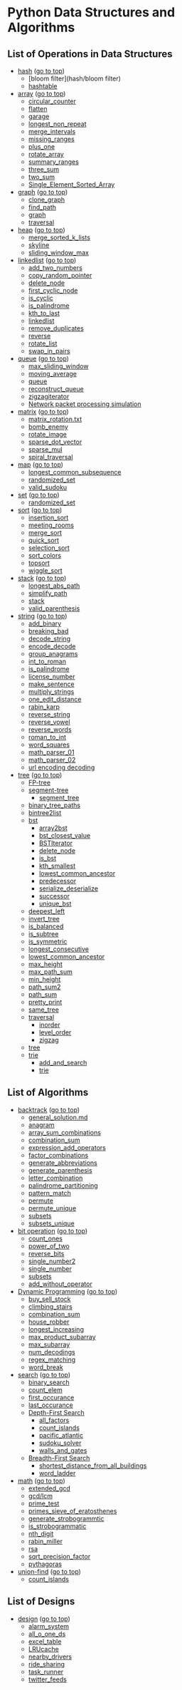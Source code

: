 Python Data Structures and Algorithms
=========================================

## List of Operations in Data Structures <a id="top"></a>

- [hash](hash) ([go to top](#top))
    - [bloom filter](hash/bloom filter)
    - [hashtable](map/hashtable.py)
- [array](array) ([go to top](#top))
    - [circular_counter](array/circular_counter.py)
    - [flatten](array/flatten.py)
    - [garage](array/garage.py)
    - [longest_non_repeat](array/longest_non_repeat.py/)
    - [merge_intervals](array/merge_intervals.py)
    - [missing_ranges](array/missing_ranges.py)
    - [plus_one](array/plus_one.py)
    - [rotate_array](array/rotate_array.py)
    - [summary_ranges](array/summary_ranges.py)
    - [three_sum](array/three_sum.py)
    - [two_sum](array/two_sum.py)
    - [Single_Element_Sorted_Array](array/Single_Element_Sorted_Array.py)
- [graph](graph) ([go to top](#top))
    - [clone_graph](graph/clone_graph.py)
    - [find_path](graph/find_path.py)
    - [graph](graph/graph.py)
    - [traversal](graph/traversal.py)
- [heap](heap) ([go to top](#top))
    - [merge_sorted_k_lists](heap/merge_sorted_k_lists.py)
    - [skyline](heap/skyline.py)
    - [sliding_window_max](heap/sliding_window_max.py)
- [linkedlist](linkedlist) ([go to top](#top))
    - [add_two_numbers](linkedlist/add_two_numbers.py)
    - [copy_random_pointer](linkedlist/copy_random_pointer.py)
    - [delete_node](linkedlist/delete_node.py)
    - [first_cyclic_node](linkedlist/first_cyclic_node.py)
    - [is_cyclic](linkedlist/is_cyclic.py)
    - [is_palindrome](linkedlist/is_palindrome.py)
    - [kth_to_last](linkedlist/kth_to_last.py)
    - [linkedlist](linkedlist/linkedlist.py)
    - [remove_duplicates](linkedlist/remove_duplicates.py)
    - [reverse](linkedlist/reverse.py)
    - [rotate_list](linkedlist/rotate_list.py)
    - [swap_in_pairs](linkedlist/swap_in_pairs.py)
- [queue](queue) ([go to top](#top))
    - [max_sliding_window](queue/max_sliding_window.py)
    - [moving_average](queue/moving_average.py)
    - [queue](queue/queue.py)
    - [reconstruct_queue](queue/reconstruct_queue.py)
    - [zigzagiterator](queue/zigzagiterator.py)
    - [Network packet processing simulation](queue/process_packages.py)
- [matrix](matrix) ([go to top](#top))
    - [matrix_rotation.txt](matrix/matrix_rotation.txt)
    - [bomb_enemy](matrix/bomb_enemy.py)
    - [rotate_image](matrix/rotate_image.py)
    - [sparse_dot_vector](matrix/sparse_dot_vector.py)
    - [sparse_mul](matrix/sparse_mul.py)
    - [spiral_traversal](matrix/spiral_traversal.py)
- [map](map) ([go to top](#top))
    - [longest_common_subsequence](map/longest_common_subsequence.py)
    - [randomized_set](map/randomized_set.py)
    - [valid_sudoku](map/valid_sudoku.py)
- [set](set) ([go to top](#top))
    - [randomized_set](set/randomized_set.py)
- [sort](sort) ([go to top](#top))
    - [insertion_sort](sort/insertion_sort.py)
    - [meeting_rooms](sort/meeting_rooms.py)
    - [merge_sort](sort/merge_sort.py)
    - [quick_sort](sort/quick_sort.py)
    - [selection_sort](sort/selection_sort.py)
    - [sort_colors](sort/sort_colors.py)
    - [topsort](sort/topsort.py)
    - [wiggle_sort](sort/wiggle_sort.py)
- [stack](stack) ([go to top](#top))
    - [longest_abs_path](stack/longest_abs_path.py)
    - [simplify_path](stack/simplify_path.py)
    - [stack](stack/stack.py)
    - [valid_parenthesis](stack/valid_parenthesis.py)
- [string](string) ([go to top](#top))
    - [add_binary](string/add_binary.py)
    - [breaking_bad](string/breaking_bad.py)
    - [decode_string](string/decode_string.py)
    - [encode_decode](string/encode_decode.py)
    - [group_anagrams](string/group_anagrams.py)
    - [int_to_roman](string/int_to_roman.py)
    - [is_palindrome](string/is_palindrome.py)
    - [license_number](string/license_number.py)
    - [make_sentence](string/make_sentence.py)
    - [multiply_strings](string/multiply_strings.py)
    - [one_edit_distance](string/one_edit_distance.py)
    - [rabin_karp](string/rabin_karp.py)
    - [reverse_string](string/reverse_string.py)
    - [reverse_vowel](string/reverse_vowel.py)
    - [reverse_words](string/reverse_words.py)
    - [roman_to_int](string/roman_to_int.py)
    - [word_squares](string/word_squares.py)
    - [math_parser_01](string/math_parser_01.py)
    - [math_parser_02](string/math_parser_02.py)
    - [url encoding decoding](string/encode_decode_URL.py)
- [tree](tree) ([go to top](#top))
    - [FP-tree](tree/fp-growth)
    - [segment-tree](tree/Segment_Tree)
        - [segment_tree](tree/Segment_Tree/segment_tree.py)
    - [binary_tree_paths](tree/binary_tree_paths.py)
    - [bintree2list](tree/bintree2list.py)
    - [bst](tree/tree/bst)
        - [array2bst](tree/bst/array2bst.py)
        - [bst_closest_value](tree/bst/bst_closest_value.py)
        - [BSTIterator](tree/bst/BSTIterator.py)
        - [delete_node](tree/bst/delete_node.py)
        - [is_bst](tree/bst/is_bst.py)
        - [kth_smallest](tree/bst/kth_smallest.py)
        - [lowest_common_ancestor](tree/bst/lowest_common_ancestor.py)
        - [predecessor](tree/bst/predecessor.py)
        - [serialize_deserialize](tree/bst/serialize_deserialize.py)
        - [successor](tree/bst/successor.py)
        - [unique_bst](tree/bst/unique_bst.py)
    - [deepest_left](tree/deepest_left.py)
    - [invert_tree](tree/invert_tree.py)
    - [is_balanced](tree/is_balanced.py)
    - [is_subtree](tree/is_subtree.py)
    - [is_symmetric](tree/is_symmetric.py)
    - [longest_consecutive](tree/longest_consecutive.py)
    - [lowest_common_ancestor](tree/lowest_common_ancestor.py)
    - [max_height](tree/max_height.py)
    - [max_path_sum](tree/max_path_sum.py)
    - [min_height](tree/min_height.py)
    - [path_sum2](tree/path_sum2.py)
    - [path_sum](tree/path_sum.py)
    - [pretty_print](tree/pretty_print.py)
    - [same_tree](tree/same_tree.py)
    - [traversal](tree/traversal)
        - [inorder](tree/traversal/inorder.py)
        - [level_order](tree/traversal/level_order.py)
        - [zigzag](tree/traversal/zigzag.py)
    - [tree](tree/tree.py)
    - [trie](tree/trie)
        - [add_and_search](tree/trie/add_and_search.py)
        - [trie](tree/trie/trie.py)

## List of Algorithms
- [backtrack](backtrack) ([go to top](#top))
    - [general_solution.md](backtrack/)
    - [anagram](backtrack/anagram.py)
    - [array_sum_combinations](backtrack/array_sum_combination.py)
    - [combination_sum](backtrack/combination_sum.py)
    - [expression_add_operators](backtrack/expression_add_operators.py)
    - [factor_combinations](backtrack/factor_combinations.py)
    - [generate_abbreviations](backtrack/generate_abbreviations.py)
    - [generate_parenthesis](backtrack/generate_parenthesis.py)
    - [letter_combination](backtrack/letter_combination.py)
    - [palindrome_partitioning](backtrack/palindrome_partitioning.py)
    - [pattern_match](backtrack/pattern_match.py)
    - [permute](backtrack/permute.py)
    - [permute_unique](backtrack/permute_unique.py)
    - [subsets](backtrack/subsets.py)
    - [subsets_unique](backtrack/subsets_unique.py)
- [bit operation](bit) ([go to top](#top))
    - [count_ones](bit/count_ones.py)
    - [power_of_two](bit/power_of_two.py)
    - [reverse_bits](bit/reverse_bits.py)
    - [single_number2](bit/single_number2.py)
    - [single_number](bit/single_number.py)
    - [subsets](bit/subsets.py)
    - [add_without_operator](bit/add_without_operator.py)
- [Dynamic Programming](dp) ([go to top](#top))
    - [buy_sell_stock](dp/buy_sell_stock.py)
    - [climbing_stairs](dp/climbing_stairs.py)
    - [combination_sum](dp/combination_sum.py)
    - [house_robber](dp/house_robber.py)
    - [longest_increasing](dp/longest_increasing.py)
    - [max_product_subarray](dp/max_product_subarray.py)
    - [max_subarray](dp/max_subarray.py)
    - [num_decodings](dp/num_decodings.py)
    - [regex_matching](dp/regex_matching.py)
    - [word_break](dp/word_break.py)
- [search](search) ([go to top](#top))
    - [binary_search](search/binary_search.py)
    - [count_elem](search/count_elem.py)
    - [first_occurance](search/first_occurance.py)
    - [last_occurance](search/last_occurance.py)
    - [Depth-First Search](dfs)
        - [all_factors](dfs/all_factors.py)
        - [count_islands](dfs/count_islands.py)
        - [pacific_atlantic](dfs/pacific_atlantic.py)
        - [sudoku_solver](dfs/sudoku_solver.py)
        - [walls_and_gates](dfs/walls_and_gates.py)
    - [Breadth-First Search](bfs)
        - [shortest_distance_from_all_buildings](bfs/shortest_distance_from_all_buildings.py)
        - [word_ladder](bfs/word_ladder.py)
- [math](math) ([go to top](#top))
    - [extended_gcd](math/extended_gcd.py)
    - [gcd/lcm](math/gcd.py)
    - [prime_test](math/prime_test.py)
    - [primes_sieve_of_eratosthenes](math/primes_sieve_of_eratosthenes.py)
    - [generate_strobogrammtic](math/generate_strobogrammtic.py)
    - [is_strobogrammatic](math/is_strobogrammatic.py)
    - [nth_digit](math/nth_digit.py)
    - [rabin_miller](math/rabin_miller.py)
    - [rsa](math/rsa.py)
    - [sqrt_precision_factor](math/sqrt_precision_factor.py)
    - [pythagoras](math/pythagoras.py)
- [union-find](union-find) ([go to top](#top))
    - [count_islands](union-find/count_islands.py)

## List of Designs
- [design](design) ([go to top](#top))
    - [alarm_system](design/alarm_system.md)
    - [all_o_one_ds](design/all_o_one_ds.md)
    - [excel_table](design/excel_table.md)
    - [LRUcache](design/LRUcache.md)
    - [nearby_drivers](design/nearby_drivers.md)
    - [ride_sharing](design/ride_sharing.md)
    - [task_runner](design/task_runner.md)
    - [twitter_feeds](design/twitter_feeds.md)
